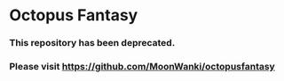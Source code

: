 # Octopus Fantasy

### **This repository has been deprecated.**
### Please visit https://github.com/MoonWanki/octopusfantasy